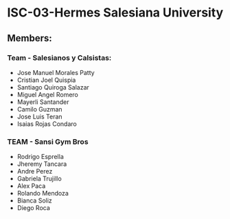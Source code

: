 # ISC-03-Hermes Salesiana University

## Members:

### Team - Salesianos y Calsistas:
- Jose Manuel Morales Patty
- Cristian Joel Quispia
- Santiago Quiroga Salazar
- Miguel Angel Romero
- Mayerli Santander
- Camilo Guzman
- Jose Luis Teran
- Isaias Rojas Condaro

### TEAM - Sansi Gym Bros
- Rodrigo Esprella
- Jheremy Tancara
- Andre Perez
- Gabriela Trujillo
- Alex Paca
- Rolando Mendoza
- Bianca Soliz
- Diego Roca

